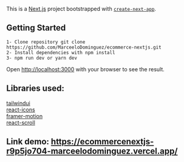 This is a [Next.js](https://nextjs.org/) project bootstrapped with [`create-next-app`](https://github.com/vercel/next.js/tree/canary/packages/create-next-app).

## Getting Started

```
1- Clone repository git clone https://github.com/MarceeloDominguez/ecommerce-nextjs.git
2- Install dependencies with npm install
3- npm run dev or yarn dev
```

Open [http://localhost:3000](http://localhost:3000) with your browser to see the result.

## Libraries used:

[tailwindui](https://tailwindui.com/) <br>
[react-icons](https://react-icons.github.io/react-icons/) <br>
[framer-motion](https://www.framer.com/motion/) <br>
[react-scroll](https://www.npmjs.com/package/react-scroll) <br>


## Link demo: https://ecommercenextjs-r9p5jo704-marceelodominguez.vercel.app/

